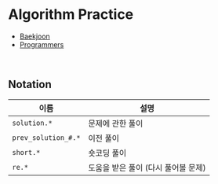# Algorithm Practice

* [Baekjoon](/Baekjoon/README.md)
* [Programmers](/Programmers/README.md)

<br/>

## Notation

| 이름 | 설명 |
| --- | --- |
| `solution.*` | 문제에 관한 풀이 |
| `prev_solution_#.*` | 이전 풀이 |
| `short.*` | 숏코딩 풀이 |
| `re.*` | 도움을 받은 풀이 (다시 풀어볼 문제) |